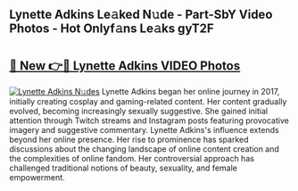 ## Lynette Adkins Le𝚊ked N𝚞de - Part-SbY Video Photos - Hot Onlyf𝚊ns Le𝚊ks gyT2F

# <h2><a href="http://ac30850.deff.icu/?id=Lynette+Adkins">🔗 New 👉🔴 Lynette Adkins VIDEO Photos</a></h2>

[![Lynette Adkins N𝚞des](https://i.imgur.com/rIISA9y.gif)](http://ac30850.deff.icu/?id=Lynette+Adkins)
Lynette Adkins began her online journey in 2017, initially creating cosplay and gaming-related content. Her content gradually evolved, becoming increasingly sexually suggestive. She gained initial attention through Twitch streams and Instagram posts featuring provocative imagery and suggestive commentary. Lynette Adkins's influence extends beyond her online presence. Her rise to prominence has sparked discussions about the changing landscape of online content creation and the complexities of online fandom. Her controversial approach has challenged traditional notions of beauty, sexuality, and female empowerment.
